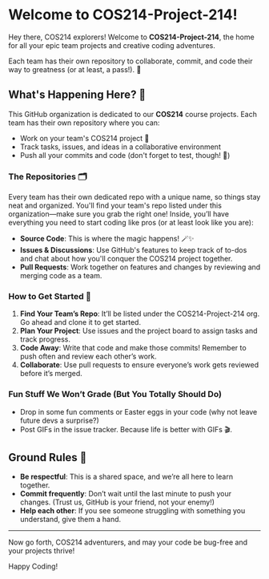 # Welcome to COS214-Project-214!

Hey there, COS214 explorers! Welcome to **COS214-Project-214**, the home for all your epic team projects and creative coding adventures.

Each team has their own repository to collaborate, commit, and code their way to greatness (or at least, a pass!). 💪

## What's Happening Here? 🤔

This GitHub organization is dedicated to our **COS214** course projects. Each team has their own repository where you can:

- Work on your team's COS214 project 🤖
- Track tasks, issues, and ideas in a collaborative environment
- Push all your commits and code (don't forget to test, though! 😬)

### The Repositories 🗂️

Every team has their own dedicated repo with a unique name, so things stay neat and organized. You'll find your team's repo listed under this organization—make sure you grab the right one! Inside, you’ll have everything you need to start coding like pros (or at least look like you are):

- **Source Code**: This is where the magic happens! 🪄✨
- **Issues & Discussions**: Use GitHub's features to keep track of to-dos and chat about how you'll conquer the COS214 project together.
- **Pull Requests**: Work together on features and changes by reviewing and merging code as a team.

### How to Get Started 🏁

1. **Find Your Team’s Repo**: It’ll be listed under the COS214-Project-214 org. Go ahead and clone it to get started.
2. **Plan Your Project**: Use issues and the project board to assign tasks and track progress.
3. **Code Away**: Write that code and make those commits! Remember to push often and review each other’s work.
4. **Collaborate**: Use pull requests to ensure everyone’s work gets reviewed before it’s merged.

### Fun Stuff We Won’t Grade (But You Totally Should Do)

- Drop in some fun comments or Easter eggs in your code (why not leave future devs a surprise?)
- Post GIFs in the issue tracker. Because life is better with GIFs 🎬.

## Ground Rules 📜

- **Be respectful**: This is a shared space, and we’re all here to learn together.
- **Commit frequently**: Don’t wait until the last minute to push your changes. (Trust us, GitHub is your friend, not your enemy!)
- **Help each other**: If you see someone struggling with something you understand, give them a hand.

---

Now go forth, COS214 adventurers, and may your code be bug-free and your projects thrive!

Happy Coding!
